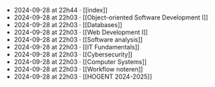 - 2024-09-28 at 22h44 · [[index]]
- 2024-09-28 at 22h03 · [[Object-oriented Software Development I]]
- 2024-09-28 at 22h03 · [[Databases]]
- 2024-09-28 at 22h03 · [[Web Development I]]
- 2024-09-28 at 22h03 · [[Software analysis]]
- 2024-09-28 at 22h03 · [[IT Fundamentals]]
- 2024-09-28 at 22h03 · [[Cybersecurity]]
- 2024-09-28 at 22h03 · [[Computer Systems]]
- 2024-09-28 at 22h03 · [[Workflow noteren]]
- 2024-09-28 at 22h03 · [[HOGENT 2024-2025]]
